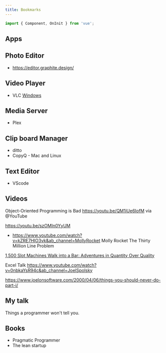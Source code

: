 ```yaml
---
title: Bookmarks
---
```



```js
import { Component, OnInit } from 'vue';

```

## Apps

## Photo Editor

- <https://editor.graphite.design/>

## Video Player

- VLC [Windows](https://ninite.com)

## Media Server

- Plex

## Clip board Manager

- ditto
- CopyQ - Mac and Linux

## Text Editor

- VScode

## Videos

Object-Oriented Programming is Bad <https://youtu.be/QM1iUe6IofM> via @YouTube

<https://youtu.be/szOMIn0YyUM>

- <https://www.youtube.com/watch?v=kZRE7HIO3vk&ab_channel=MollyRocket>
Molly Rocket
The Thirty Million Line Problem

[1,500 Slot Machines Walk into a Bar: Adventures in Quantity Over Quality](https://www.youtube.com/watch?v=E8Lhqri8tZk&ab_channel=GDC)

Excel Talk
<https://www.youtube.com/watch?v=0nbkaYsR94c&ab_channel=JoelSpolsky>

<https://www.joelonsoftware.com/2000/04/06/things-you-should-never-do-part-i/>

## My talk

Things a programmer won't tell you.

## Books

- Pragmatic Programmer
- The lean startup
